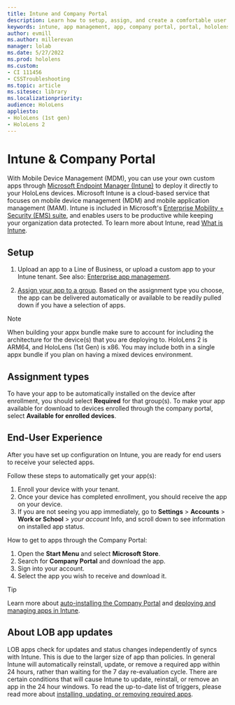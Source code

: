 ```yaml
---
title: Intune and Company Portal
description: Learn how to setup, assign, and create a comfortable user experience with Intune, mobile device management, and the company portal.
keywords: intune, app management, app, company portal, portal, hololens
author: evmill
ms.author: millerevan
manager: lolab
ms.date: 5/27/2022
ms.prod: hololens
ms.custom: 
- CI 111456
- CSSTroubleshooting
ms.topic: article
ms.sitesec: library
ms.localizationpriority:
audience: HoloLens
appliesto:
- HoloLens (1st gen)
- HoloLens 2
---
```


# Intune & Company Portal

With Mobile Device Management (MDM), you can use your own custom apps through [Microsoft Endpoint Manager (Intune)](/intune/windows-holographic-for-business) to deploy it directly to your HoloLens devices. Microsoft Intune is a cloud-based service that focuses on mobile device management (MDM) and mobile application management (MAM). Intune is included in Microsoft's [Enterprise Mobility + Security (EMS) suite](https://www.microsoft.com/microsoft-365/enterprise-mobility-security), and enables users to be productive while keeping your organization data protected. To learn more about Intune, read [What is Intune](/mem/intune/fundamentals/what-is-intune).

## Setup

1. Upload an app to a Line of Business, or upload a custom app to your Intune tenant. See also: [Enterprise app management](/windows/client-management/mdm/enterprise-app-management).

2. [Assign your app to a group](/mem/intune/apps/apps-deploy). Based on the assignment type you choose, the app can be delivered automatically or available to be readily pulled down if you have a selection of apps.

> [!NOTE]
> When building your appx bundle make sure to account for including the architecture for the device(s) that you are deploying to. HoloLens 2 is ARM64, and HoloLens (1st Gen) is x86. You may include both in a single appx bundle if you plan on having a mixed devices environment.

## Assignment types

To have your app to be automatically installed on the device after enrollment, you should select **Required** for that group(s).
To make your app available for download to devices enrolled through the company portal, select **Available for enrolled devices**.

## End-User Experience

After you have set up configuration on Intune, you are ready for end users to receive your selected apps.

Follow these steps to automatically get your app(s):

1. Enroll your device with your tenant.
2. Once your device has completed enrollment, you should receive the app on your device.
3. If you are not seeing you app immediately, go to **Settings** > **Accounts** > **Work or School** > *your account* Info, and scroll down to see information on installed app status.

How to get to apps through the Company Portal:

1. Open the **Start Menu** and select **Microsoft Store**.
2. Search for **Company Portal** and download the app.
3. Sign into your account.
4. Select the app you wish to receive and download it.

> [!Tip]
> Learn more about [auto-installing the Company Portal](/mem/intune/apps/company-portal-app) and [deploying and managing apps in Intune](/mem/intune/fundamentals/windows-holographic-for-business#deploy-and-manage-apps).

## About LOB app updates

LOB apps check for updates and status changes independently of syncs with Intune. This is due to the larger size of app than policies. In general Intune will automatically reinstall, update, or remove a required app within 24 hours, rather than waiting for the 7 day re-evaluation cycle. There are certain conditions that will cause Intune to update, reinstall, or remove an app in the 24 hour windows. To read the up-to-date list of triggers, please read more about [installing, updating, or removing required apps](https://docs.microsoft.com/en-us/mem/intune/apps/apps-add#installing-updating-or-removing-required-apps).